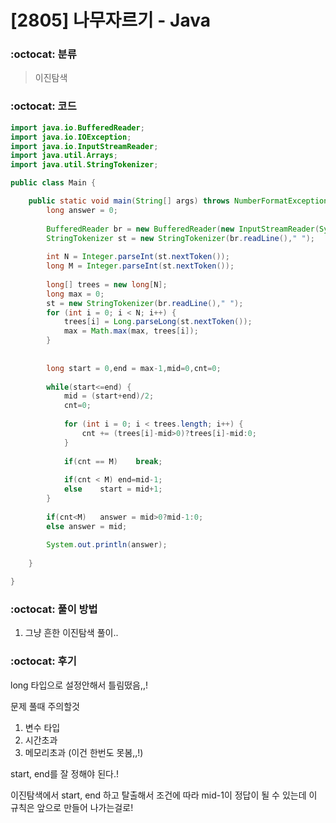 # [2805] 나무자르기 - Java

###  :octocat: 분류

> 이진탐색

### :octocat: 코드
``` java
import java.io.BufferedReader;
import java.io.IOException;
import java.io.InputStreamReader;
import java.util.Arrays;
import java.util.StringTokenizer;

public class Main {

	public static void main(String[] args) throws NumberFormatException, IOException {
		long answer = 0;
		
		BufferedReader br = new BufferedReader(new InputStreamReader(System.in));
		StringTokenizer st = new StringTokenizer(br.readLine()," ");
		
		int N = Integer.parseInt(st.nextToken());
		long M = Integer.parseInt(st.nextToken());
		
		long[] trees = new long[N];
		long max = 0;
		st = new StringTokenizer(br.readLine()," ");
		for (int i = 0; i < N; i++) {
			trees[i] = Long.parseLong(st.nextToken());
			max = Math.max(max, trees[i]);
		}
		
		
		long start = 0,end = max-1,mid=0,cnt=0;
		
		while(start<=end) {
			mid = (start+end)/2;
			cnt=0;
			
			for (int i = 0; i < trees.length; i++) {
				cnt += (trees[i]-mid>0)?trees[i]-mid:0;
			}
			
			if(cnt == M)	break;
			
			if(cnt < M)	end=mid-1;
			else	start = mid+1;
		}
		
		if(cnt<M)	answer = mid>0?mid-1:0;
		else answer = mid;
		
		System.out.println(answer);
		
	}

}

```

### :octocat: 풀이 방법

1. 그냥 흔한 이진탐색 풀이..

### :octocat: 후기

long 타입으로 설정안해서 틀림떴음,,!

문제 풀때 주의할것
1. 변수 타입
2. 시간초과
3. 메모리초과 (이건 한번도 못봄,,!)

start, end를 잘 정해야 된다.!

이진탐색에서 start, end 하고 탈출해서 조건에  따라
mid-1이 정답이 될 수 있는데
이 규칙은 앞으로 만들어 나가는걸로!


